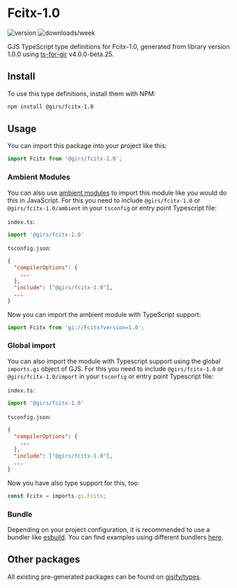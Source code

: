 
# Fcitx-1.0

![version](https://img.shields.io/npm/v/@girs/fcitx-1.0)
![downloads/week](https://img.shields.io/npm/dw/@girs/fcitx-1.0)


GJS TypeScript type definitions for Fcitx-1.0, generated from library version 1.0.0 using [ts-for-gir](https://github.com/gjsify/ts-for-gir) v4.0.0-beta.25.

## Install

To use this type definitions, install them with NPM:
```bash
npm install @girs/fcitx-1.0
```

## Usage

You can import this package into your project like this:
```ts
import Fcitx from '@girs/fcitx-1.0';
```

### Ambient Modules

You can also use [ambient modules](https://github.com/gjsify/ts-for-gir/tree/main/packages/cli#ambient-modules) to import this module like you would do this in JavaScript.
For this you need to include `@girs/fcitx-1.0` or `@girs/fcitx-1.0/ambient` in your `tsconfig` or entry point Typescript file:

`index.ts`:
```ts
import '@girs/fcitx-1.0'
```

`tsconfig.json`:
```json
{
  "compilerOptions": {
    ...
  },
  "include": ["@girs/fcitx-1.0"],
  ...
}
```

Now you can import the ambient module with TypeScript support: 

```ts
import Fcitx from 'gi://Fcitx?version=1.0';
```

### Global import

You can also import the module with Typescript support using the global `imports.gi` object of GJS.
For this you need to include `@girs/fcitx-1.0` or `@girs/fcitx-1.0/import` in your `tsconfig` or entry point Typescript file:

`index.ts`:
```ts
import '@girs/fcitx-1.0'
```

`tsconfig.json`:
```json
{
  "compilerOptions": {
    ...
  },
  "include": ["@girs/fcitx-1.0"],
  ...
}
```

Now you have also type support for this, too:

```ts
const Fcitx = imports.gi.Fcitx;
```

### Bundle

Depending on your project configuration, it is recommended to use a bundler like [esbuild](https://esbuild.github.io/). You can find examples using different bundlers [here](https://github.com/gjsify/ts-for-gir/tree/main/examples).

## Other packages

All existing pre-generated packages can be found on [gjsify/types](https://github.com/gjsify/types).

